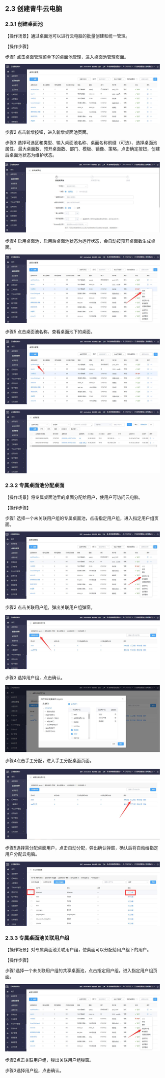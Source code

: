 ## 2.3  创建青牛云电脑

### 2.3.1 创建桌面池

【操作场景】通过桌面池可以进行云电脑的批量创建和统一管理。

 

【操作步骤】

步骤1 点击桌面管理菜单下的桌面池管理，进入桌面池管理页面。

![img](./img/image3.jpg)

步骤2 点击新增按钮，进入新增桌面池页面。

步骤3 选择可选区和类型、输入桌面池名称、桌面名称前缀（可选）、选择桌面池属性、最大桌面数、预开桌面数、部门、模板、镜像、策略，点击确定按钮，创建后桌面池状态为维护状态。

![img](./img/image4.jpg)

步骤4 启用桌面池，启用后桌面池状态为运行状态，会自动按预开桌面数生成桌面。

![img](./img/image5.jpg)

步骤5 点击桌面池名称，查看桌面池下的桌面。

![img](./img/image6.jpg)

![img](./img/image7.jpg)

### 2.3.2 专属桌面池分配桌面

【操作场景】将专属桌面池里的桌面分配给用户，使用户可访问云电脑。

 

【操作步骤】

步骤1 选择一个未关联用户组的专属桌面池，点击指定用户组，进入指定用户组页面。

![img](./img/image8.jpg)

步骤2 点击关联用户组，弹出关联用户组弹窗。

![img](./img/image9.jpg)

步骤3 选择用户组，点击确认。

![img](./img/image10.jpg)

步骤4点击手工分配，进入手工分配桌面页面。

![img](./img/image11.jpg)

步骤5选择需分配桌面用户，点击自动分配，弹出确认弹窗，确认后将自动给指定用户分配云电脑。

![img](./img/image12.jpg)





### 2.3.3 专属桌面池关联用户组

【操作场景】对专属桌面池关联用户组，使桌面可以分配给用户组下的用户。

【操作步骤】

步骤1选择一个未关联用户组的共享桌面池，点击指定用户组，进入指定用户组页面。

![img](./img/image8.jpg)

步骤2点击关联用户组，弹出关联用户组弹窗。

步骤3选择用户组，点击确认。

 

 
